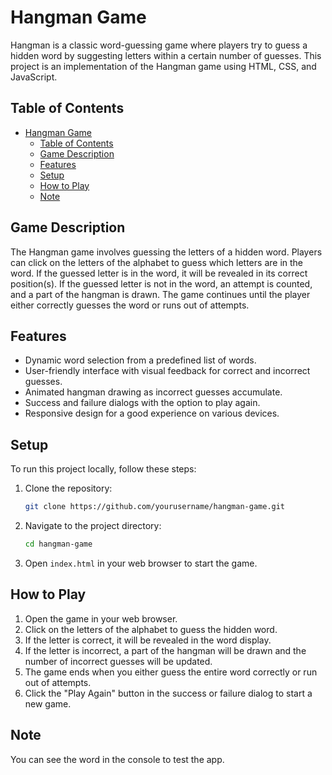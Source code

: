 # Hangman Game

Hangman is a classic word-guessing game where players try to guess a hidden word by suggesting letters within a certain number of guesses. This project is an implementation of the Hangman game using HTML, CSS, and JavaScript.

## Table of Contents

- [Hangman Game](#hangman-game)
  - [Table of Contents](#table-of-contents)
  - [Game Description](#game-description)
  - [Features](#features)
  - [Setup](#setup)
  - [How to Play](#how-to-play)
  - [Note](#note)

## Game Description

The Hangman game involves guessing the letters of a hidden word. Players can click on the letters of the alphabet to guess which letters are in the word. If the guessed letter is in the word, it will be revealed in its correct position(s). If the guessed letter is not in the word, an attempt is counted, and a part of the hangman is drawn. The game continues until the player either correctly guesses the word or runs out of attempts.

## Features

- Dynamic word selection from a predefined list of words.
- User-friendly interface with visual feedback for correct and incorrect guesses.
- Animated hangman drawing as incorrect guesses accumulate.
- Success and failure dialogs with the option to play again.
- Responsive design for a good experience on various devices.

## Setup

To run this project locally, follow these steps:

1. Clone the repository:
    ```bash
    git clone https://github.com/yourusername/hangman-game.git
    ```
2. Navigate to the project directory:
    ```bash
    cd hangman-game
    ```
3. Open `index.html` in your web browser to start the game.

## How to Play

1. Open the game in your web browser.
2. Click on the letters of the alphabet to guess the hidden word.
3. If the letter is correct, it will be revealed in the word display.
4. If the letter is incorrect, a part of the hangman will be drawn and the number of incorrect guesses will be updated.
5. The game ends when you either guess the entire word correctly or run out of attempts.
6. Click the "Play Again" button in the success or failure dialog to start a new game.

## Note
You can see the word in the console to test the app.